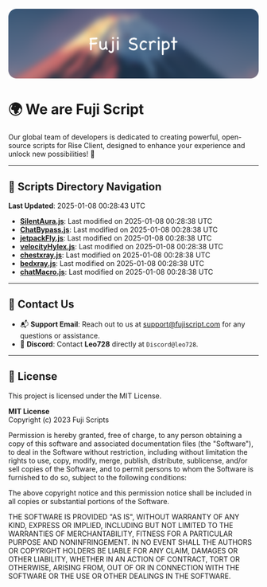 ![Banner](.github/b.webp)

# 🌍 **We are Fuji Script**

Our global team of developers is dedicated to creating powerful, open-source scripts for Rise Client, designed to enhance your experience and unlock new possibilities! 🌟

---
<!-- SCRIPTS_NAVIGATION_START -->
## 📂 **Scripts Directory Navigation**

**Last Updated**: 2025-01-08 00:28:43 UTC

- **[SilentAura.js](scripts/SilentAura.js)**: Last modified on 2025-01-08 00:28:38 UTC
- **[ChatBypass.js](scripts/ChatBypass.js)**: Last modified on 2025-01-08 00:28:38 UTC
- **[jetpackFly.js](scripts/jetpackFly.js)**: Last modified on 2025-01-08 00:28:38 UTC
- **[velocityHylex.js](scripts/velocityHylex.js)**: Last modified on 2025-01-08 00:28:38 UTC
- **[chestxray.js](scripts/chestxray.js)**: Last modified on 2025-01-08 00:28:38 UTC
- **[bedxray.js](scripts/bedxray.js)**: Last modified on 2025-01-08 00:28:38 UTC
- **[chatMacro.js](scripts/chatMacro.js)**: Last modified on 2025-01-08 00:28:38 UTC

<!-- SCRIPTS_NAVIGATION_END -->

---

## 💬 **Contact Us**  
- 📬 **Support Email**: Reach out to us at [support@fujiscript.com](mailto:support@fujiscript.com) for any questions or assistance.  
- 💬 **Discord**: Contact **Leo728** directly at `Discord@leo728`.

---

## 📜 **License**

This project is licensed under the MIT License.  

**MIT License**  
Copyright (c) 2023 Fuji Scripts  

Permission is hereby granted, free of charge, to any person obtaining a copy of this software and associated documentation files (the "Software"), to deal in the Software without restriction, including without limitation the rights to use, copy, modify, merge, publish, distribute, sublicense, and/or sell copies of the Software, and to permit persons to whom the Software is furnished to do so, subject to the following conditions:  

The above copyright notice and this permission notice shall be included in all copies or substantial portions of the Software.  

THE SOFTWARE IS PROVIDED "AS IS", WITHOUT WARRANTY OF ANY KIND, EXPRESS OR IMPLIED, INCLUDING BUT NOT LIMITED TO THE WARRANTIES OF MERCHANTABILITY, FITNESS FOR A PARTICULAR PURPOSE AND NONINFRINGEMENT. IN NO EVENT SHALL THE AUTHORS OR COPYRIGHT HOLDERS BE LIABLE FOR ANY CLAIM, DAMAGES OR OTHER LIABILITY, WHETHER IN AN ACTION OF CONTRACT, TORT OR OTHERWISE, ARISING FROM, OUT OF OR IN CONNECTION WITH THE SOFTWARE OR THE USE OR OTHER DEALINGS IN THE SOFTWARE.  
